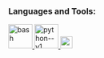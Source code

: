 

<h3 align="left">Languages and Tools:</h3>
<a href="https://www.gnu.org/software/bash/" target="_blank" rel="noreferrer"> <img width="48" height="48" src="https://img.icons8.com/fluency/48/bash.png" alt="bash"/> </a> 
<a href="https://www.mysql.com/" target="_blank" rel="noreferrer"> <img width="48" height="48" src="https://img.icons8.com/color/48/python--v1.png" alt="python--v1"/> </a>
<a href="https://www.python.org" target="_blank" rel="noreferrer"> <img width="24" height="24" src="https://img.icons8.com/external-those-icons-flat-those-icons/24/external-MySQL-programming-and-development-those-icons-flat-those-icons.png" alt="external-MySQL-programming-and-development-those-icons-flat-those-icons"/></a>
